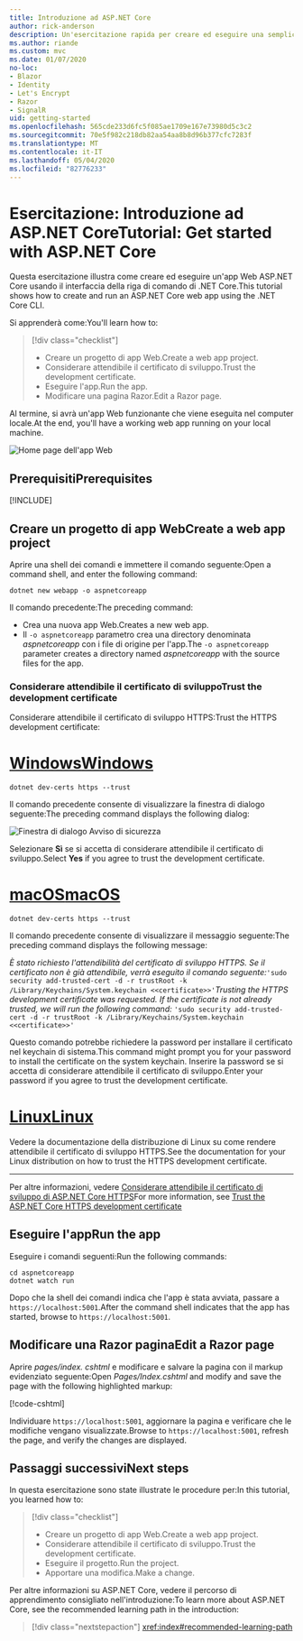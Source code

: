 ```yaml
---
title: Introduzione ad ASP.NET Core
author: rick-anderson
description: Un'esercitazione rapida per creare ed eseguire una semplice app Hello World usando ASP.NET Core.
ms.author: riande
ms.custom: mvc
ms.date: 01/07/2020
no-loc:
- Blazor
- Identity
- Let's Encrypt
- Razor
- SignalR
uid: getting-started
ms.openlocfilehash: 565cde233d6fc5f085ae1709e167e73980d5c3c2
ms.sourcegitcommit: 70e5f982c218db82aa54aa8b8d96b377cfc7283f
ms.translationtype: MT
ms.contentlocale: it-IT
ms.lasthandoff: 05/04/2020
ms.locfileid: "82776233"
---
```

# <a name="tutorial-get-started-with-aspnet-core"></a><span data-ttu-id="f2bbd-103">Esercitazione: Introduzione ad ASP.NET Core</span><span class="sxs-lookup"><span data-stu-id="f2bbd-103">Tutorial: Get started with ASP.NET Core</span></span>

<span data-ttu-id="f2bbd-104">Questa esercitazione illustra come creare ed eseguire un'app Web ASP.NET Core usando il interfaccia della riga di comando di .NET Core.</span><span class="sxs-lookup"><span data-stu-id="f2bbd-104">This tutorial shows how to create and run an ASP.NET Core web app using the .NET Core CLI.</span></span>

<span data-ttu-id="f2bbd-105">Si apprenderà come:</span><span class="sxs-lookup"><span data-stu-id="f2bbd-105">You'll learn how to:</span></span>

> [!div class="checklist"]
> * <span data-ttu-id="f2bbd-106">Creare un progetto di app Web.</span><span class="sxs-lookup"><span data-stu-id="f2bbd-106">Create a web app project.</span></span>
> * <span data-ttu-id="f2bbd-107">Considerare attendibile il certificato di sviluppo.</span><span class="sxs-lookup"><span data-stu-id="f2bbd-107">Trust the development certificate.</span></span>
> * <span data-ttu-id="f2bbd-108">Eseguire l'app.</span><span class="sxs-lookup"><span data-stu-id="f2bbd-108">Run the app.</span></span>
> * <span data-ttu-id="f2bbd-109">Modificare una pagina Razor.</span><span class="sxs-lookup"><span data-stu-id="f2bbd-109">Edit a Razor page.</span></span>

<span data-ttu-id="f2bbd-110">Al termine, si avrà un'app Web funzionante che viene eseguita nel computer locale.</span><span class="sxs-lookup"><span data-stu-id="f2bbd-110">At the end, you'll have a working web app running on your local machine.</span></span>

![Home page dell'app Web](_static/home-page.png)

## <a name="prerequisites"></a><span data-ttu-id="f2bbd-112">Prerequisiti</span><span class="sxs-lookup"><span data-stu-id="f2bbd-112">Prerequisites</span></span>

[!INCLUDE[](~/includes/3.1-SDK.md)]

## <a name="create-a-web-app-project"></a><span data-ttu-id="f2bbd-113">Creare un progetto di app Web</span><span class="sxs-lookup"><span data-stu-id="f2bbd-113">Create a web app project</span></span>

<span data-ttu-id="f2bbd-114">Aprire una shell dei comandi e immettere il comando seguente:</span><span class="sxs-lookup"><span data-stu-id="f2bbd-114">Open a command shell, and enter the following command:</span></span>

```dotnetcli
dotnet new webapp -o aspnetcoreapp
```

<span data-ttu-id="f2bbd-115">Il comando precedente:</span><span class="sxs-lookup"><span data-stu-id="f2bbd-115">The preceding command:</span></span>

* <span data-ttu-id="f2bbd-116">Crea una nuova app Web.</span><span class="sxs-lookup"><span data-stu-id="f2bbd-116">Creates a new web app.</span></span>  
* <span data-ttu-id="f2bbd-117">Il `-o aspnetcoreapp` parametro crea una directory denominata *aspnetcoreapp* con i file di origine per l'app.</span><span class="sxs-lookup"><span data-stu-id="f2bbd-117">The `-o aspnetcoreapp` parameter creates a directory named *aspnetcoreapp* with the source files for the app.</span></span>

### <a name="trust-the-development-certificate"></a><span data-ttu-id="f2bbd-118">Considerare attendibile il certificato di sviluppo</span><span class="sxs-lookup"><span data-stu-id="f2bbd-118">Trust the development certificate</span></span>

<span data-ttu-id="f2bbd-119">Considerare attendibile il certificato di sviluppo HTTPS:</span><span class="sxs-lookup"><span data-stu-id="f2bbd-119">Trust the HTTPS development certificate:</span></span>

# <a name="windows"></a>[<span data-ttu-id="f2bbd-120">Windows</span><span class="sxs-lookup"><span data-stu-id="f2bbd-120">Windows</span></span>](#tab/windows)

```dotnetcli
dotnet dev-certs https --trust
```

<span data-ttu-id="f2bbd-121">Il comando precedente consente di visualizzare la finestra di dialogo seguente:</span><span class="sxs-lookup"><span data-stu-id="f2bbd-121">The preceding command displays the following dialog:</span></span>

![Finestra di dialogo Avviso di sicurezza](~/getting-started/_static/cert.png)

<span data-ttu-id="f2bbd-123">Selezionare **Sì** se si accetta di considerare attendibile il certificato di sviluppo.</span><span class="sxs-lookup"><span data-stu-id="f2bbd-123">Select **Yes** if you agree to trust the development certificate.</span></span>

# <a name="macos"></a>[<span data-ttu-id="f2bbd-124">macOS</span><span class="sxs-lookup"><span data-stu-id="f2bbd-124">macOS</span></span>](#tab/macos)

```dotnetcli
dotnet dev-certs https --trust
```

<span data-ttu-id="f2bbd-125">Il comando precedente consente di visualizzare il messaggio seguente:</span><span class="sxs-lookup"><span data-stu-id="f2bbd-125">The preceding command displays the following message:</span></span>

<span data-ttu-id="f2bbd-126">*È stato richiesto l'attendibilità del certificato di sviluppo HTTPS. Se il certificato non è già attendibile, verrà eseguito il comando seguente:*`'sudo security add-trusted-cert -d -r trustRoot -k /Library/Keychains/System.keychain <<certificate>>'`</span><span class="sxs-lookup"><span data-stu-id="f2bbd-126">*Trusting the HTTPS development certificate was requested. If the certificate is not already trusted, we will run the following command:* `'sudo security add-trusted-cert -d -r trustRoot -k /Library/Keychains/System.keychain <<certificate>>'`</span></span>

<span data-ttu-id="f2bbd-127">Questo comando potrebbe richiedere la password per installare il certificato nel keychain di sistema.</span><span class="sxs-lookup"><span data-stu-id="f2bbd-127">This command might prompt you for your password to install the certificate on the system keychain.</span></span> <span data-ttu-id="f2bbd-128">Inserire la password se si accetta di considerare attendibile il certificato di sviluppo.</span><span class="sxs-lookup"><span data-stu-id="f2bbd-128">Enter your password if you agree to trust the development certificate.</span></span>

# <a name="linux"></a>[<span data-ttu-id="f2bbd-129">Linux</span><span class="sxs-lookup"><span data-stu-id="f2bbd-129">Linux</span></span>](#tab/linux)

<span data-ttu-id="f2bbd-130">Vedere la documentazione della distribuzione di Linux su come rendere attendibile il certificato di sviluppo HTTPS.</span><span class="sxs-lookup"><span data-stu-id="f2bbd-130">See the documentation for your Linux distribution on how to trust the HTTPS development certificate.</span></span>

---

<span data-ttu-id="f2bbd-131">Per altre informazioni, vedere [Considerare attendibile il certificato di sviluppo di ASP.NET Core HTTPS](xref:security/enforcing-ssl#trust-the-aspnet-core-https-development-certificate-on-windows-and-macos)</span><span class="sxs-lookup"><span data-stu-id="f2bbd-131">For more information, see [Trust the ASP.NET Core HTTPS development certificate](xref:security/enforcing-ssl#trust-the-aspnet-core-https-development-certificate-on-windows-and-macos)</span></span>

## <a name="run-the-app"></a><span data-ttu-id="f2bbd-132">Eseguire l'app</span><span class="sxs-lookup"><span data-stu-id="f2bbd-132">Run the app</span></span>

<span data-ttu-id="f2bbd-133">Eseguire i comandi seguenti:</span><span class="sxs-lookup"><span data-stu-id="f2bbd-133">Run the following commands:</span></span>

```dotnetcli
cd aspnetcoreapp
dotnet watch run
```

<span data-ttu-id="f2bbd-134">Dopo che la shell dei comandi indica che l'app è stata avviata, passare a `https://localhost:5001`.</span><span class="sxs-lookup"><span data-stu-id="f2bbd-134">After the command shell indicates that the app has started, browse to `https://localhost:5001`.</span></span>

## <a name="edit-a-razor-page"></a><span data-ttu-id="f2bbd-135">Modificare una Razor pagina</span><span class="sxs-lookup"><span data-stu-id="f2bbd-135">Edit a Razor page</span></span>

<span data-ttu-id="f2bbd-136">Aprire *pages/index. cshtml* e modificare e salvare la pagina con il markup evidenziato seguente:</span><span class="sxs-lookup"><span data-stu-id="f2bbd-136">Open *Pages/Index.cshtml* and modify and save the page with the following highlighted markup:</span></span>

[!code-cshtml[](sample/index.cshtml?highlight=9)]

<span data-ttu-id="f2bbd-137">Individuare `https://localhost:5001`, aggiornare la pagina e verificare che le modifiche vengano visualizzate.</span><span class="sxs-lookup"><span data-stu-id="f2bbd-137">Browse to `https://localhost:5001`, refresh the page, and verify the changes are displayed.</span></span>

## <a name="next-steps"></a><span data-ttu-id="f2bbd-138">Passaggi successivi</span><span class="sxs-lookup"><span data-stu-id="f2bbd-138">Next steps</span></span>

<span data-ttu-id="f2bbd-139">In questa esercitazione sono state illustrate le procedure per:</span><span class="sxs-lookup"><span data-stu-id="f2bbd-139">In this tutorial, you learned how to:</span></span>

> [!div class="checklist"]
> * <span data-ttu-id="f2bbd-140">Creare un progetto di app Web.</span><span class="sxs-lookup"><span data-stu-id="f2bbd-140">Create a web app project.</span></span>
> * <span data-ttu-id="f2bbd-141">Considerare attendibile il certificato di sviluppo.</span><span class="sxs-lookup"><span data-stu-id="f2bbd-141">Trust the development certificate.</span></span>
> * <span data-ttu-id="f2bbd-142">Eseguire il progetto.</span><span class="sxs-lookup"><span data-stu-id="f2bbd-142">Run the project.</span></span>
> * <span data-ttu-id="f2bbd-143">Apportare una modifica.</span><span class="sxs-lookup"><span data-stu-id="f2bbd-143">Make a change.</span></span>

<span data-ttu-id="f2bbd-144">Per altre informazioni su ASP.NET Core, vedere il percorso di apprendimento consigliato nell'introduzione:</span><span class="sxs-lookup"><span data-stu-id="f2bbd-144">To learn more about ASP.NET Core, see the recommended learning path in the introduction:</span></span>

> [!div class="nextstepaction"]
> <xref:index#recommended-learning-path>
